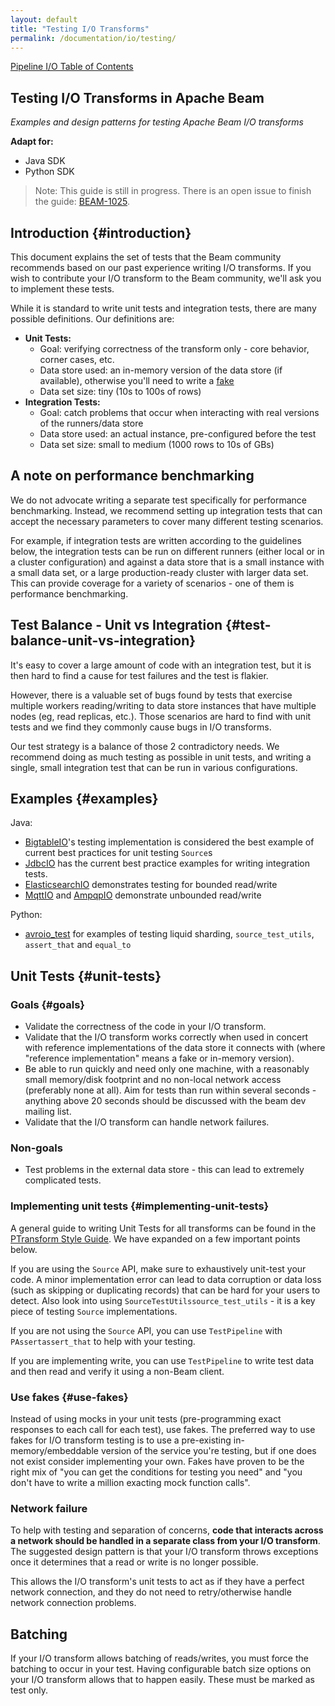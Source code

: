 ```yaml
---
layout: default
title: "Testing I/O Transforms"
permalink: /documentation/io/testing/
---
```


[Pipeline I/O Table of Contents]({{site.baseurl}}/documentation/io/io-toc/)


## Testing I/O Transforms in Apache Beam

*Examples and design patterns for testing Apache Beam I/O transforms*

<nav class="language-switcher">
  <strong>Adapt for:</strong>
  <ul>
    <li data-type="language-java" class="active">Java SDK</li>
    <li data-type="language-py">Python SDK</li>
  </ul>
</nav>

> Note: This guide is still in progress. There is an open issue to finish the guide: [BEAM-1025](https://issues.apache.org/jira/browse/BEAM-1025).

## Introduction {#introduction}

This document explains the set of tests that the Beam community recommends based on our past experience writing I/O transforms. If you wish to contribute your I/O transform to the Beam community, we'll ask you to implement these tests.

While it is standard to write unit tests and integration tests, there are many possible definitions. Our definitions are:

*   **Unit Tests:**
    *   Goal: verifying correctness of the transform only - core behavior, corner cases, etc.
    *   Data store used: an in-memory version of the data store (if available), otherwise you'll need to write a [fake](#use-fakes)
    *   Data set size: tiny (10s to 100s of rows)
*   **Integration Tests:**
    *   Goal: catch problems that occur when interacting with real versions of the runners/data store
    *   Data store used: an actual instance, pre-configured before the test
    *   Data set size: small to medium (1000 rows to 10s of GBs)


## A note on performance benchmarking

We do not advocate writing a separate test specifically for performance benchmarking. Instead, we recommend setting up integration tests that can accept the necessary parameters to cover many different testing scenarios.

For example, if integration tests are written according to the guidelines below, the integration tests can be run on different runners (either local or in a cluster configuration) and against a data store that is a small instance with a small data set, or a large production-ready cluster with larger data set. This can provide coverage for a variety of scenarios - one of them is performance benchmarking.


## Test Balance - Unit vs Integration {#test-balance-unit-vs-integration}

It's easy to cover a large amount of code with an integration test, but it is then hard to find a cause for test failures and the test is flakier.

However, there is a valuable set of bugs found by tests that exercise multiple workers reading/writing to data store instances that have multiple nodes (eg, read replicas, etc.).  Those scenarios are hard to find with unit tests and we find they commonly cause bugs in I/O transforms.

Our test strategy is a balance of those 2 contradictory needs. We recommend doing as much testing as possible in unit tests, and writing a single, small integration test that can be run in various configurations.


## Examples {#examples}

Java:
*  [BigtableIO](https://github.com/apache/beam/blob/master/sdks/java/io/google-cloud-platform/src/test/java/org/apache/beam/sdk/io/gcp/bigtable/BigtableIOTest.java)'s testing implementation is considered the best example of current best practices for unit testing `Source`s
*  [JdbcIO](https://github.com/apache/beam/blob/master/sdks/java/io/jdbc) has the current best practice examples for writing integration tests.
* [ElasticsearchIO](https://github.com/apache/beam/blob/master/sdks/java/io/elasticsearch) demonstrates testing for bounded read/write
* [MqttIO](https://github.com/apache/beam/tree/master/sdks/java/io/mqtt) and [AmpqpIO](https://github.com/apache/beam/tree/master/sdks/java/io/amqp) demonstrate unbounded read/write

Python:
* [avroio_test](https://github.com/apache/beam/blob/master/sdks/python/apache_beam/io/avroio_test.py) for examples of testing liquid sharding, `source_test_utils`, `assert_that` and `equal_to`


## Unit Tests {#unit-tests}


### Goals {#goals}

*   Validate the correctness of the code in your I/O transform.
*   Validate that the I/O transform works correctly when used in concert with reference implementations of the data store it connects with (where "reference implementation" means a fake or in-memory version).
*   Be able to run quickly and need only one machine, with a reasonably small memory/disk footprint and no non-local network access (preferably none at all). Aim for tests than run within several seconds - anything above 20 seconds should be discussed with the beam dev mailing list.
*   Validate that the I/O transform can handle network failures. 


### Non-goals

*   Test problems in the external data store - this can lead to extremely complicated tests.  


### Implementing unit tests {#implementing-unit-tests}

A general guide to writing Unit Tests for all transforms can be found in the [PTransform Style Guide](https://beam.apache.org/contribute/ptransform-style-guide/#testing ). We have expanded on a few important points below.

If you are using the `Source` API, make sure to exhaustively unit-test your code. A minor implementation error can lead to data corruption or data loss (such as skipping or duplicating records) that can be hard for your users to detect. Also look into using <span class="language-java">`SourceTestUtils`</span><span class="language-py">`source_test_utils`</span> - it is a key piece of testing `Source` implementations.

If you are not using the `Source` API, you can use `TestPipeline` with <span class="language-java">`PAssert`</span><span class="language-py">`assert_that`</span> to help with your testing.

If you are implementing write, you can use `TestPipeline` to write test data and then read and verify it using a non-Beam client.


### Use fakes {#use-fakes}

Instead of using mocks in your unit tests (pre-programming exact responses to each call for each test), use fakes. The preferred way to use fakes for I/O transform testing is to use a pre-existing in-memory/embeddable version of the service you're testing, but if one does not exist consider implementing your own. Fakes have proven to be the right mix of "you can get the conditions for testing you need" and "you don't have to write a million exacting mock function calls".


### Network failure

To help with testing and separation of concerns, **code that interacts across a network should be handled in a separate class from your I/O transform**. The suggested design pattern is that your I/O transform throws exceptions once it determines that a read or write is no longer possible.

This allows the I/O transform's unit tests to act as if they have a perfect network connection, and they do not need to retry/otherwise handle network connection problems.


## Batching

If your I/O transform allows batching of reads/writes, you must force the batching to occur in your test. Having configurable batch size options on your I/O transform allows that to happen easily. These must be marked as test only.

<!--
# Next steps

If you have a well tested I/O transform, why not contribute it to Apache Beam? Read all about it:

[Contributing I/O Transforms]({{site.baseurl }}/documentation/io/contributing/)
-->

